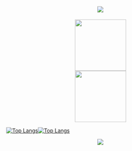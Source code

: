 <h1 align="center"> <a href="https://sunguoqi.com/"> <img src="https://readme-typing-svg.herokuapp.com/?lines=console.log(%22Hello%2C%20World!%22);爱折腾的技术人!&center=true&size=27"> </a> </h1>

<div align="center"> <img height="137px" src="https://github-readme-stats.vercel.app/api?username=chenisvert&hide_title=true&hide_border=true&show_icons=trueline_height=21&text_color=000&icon_color=000&bg_color=0,ea6161,ffc64d,fffc4d,52fa5a&theme=graywhite" /> </div>


<div align="center"> <img height="137px" src="https://github-readme-stats.vercel.app/api?username=chenisvert&show_icons=true&theme=tokyonight" /> </div>



[![Top Langs](https://github-readme-stats.vercel.app/api/top-langs/?username=chenisvert)](https://github.com/Christmas/github-readme-stats)[![Top Langs](https://github-readme-stats.vercel.app/api/top-langs/?username=chenisvert&layout=compact)](https://github.com/Christmas/github-readme-stats)

<div align="center">
  <img  src="https://github-profile-trophy.vercel.app/?username=chenisvert&theme=gruvbox&row=1&column=7&no-frame=true&no-bg=true" />
</div>






